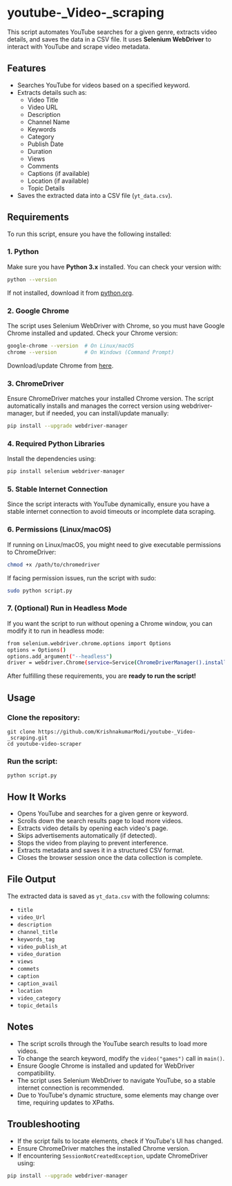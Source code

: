 # youtube-_Video-_scraping

This script automates YouTube searches for a given genre, extracts video details, and saves the data in a CSV file. It uses **Selenium WebDriver** to interact with YouTube and scrape video metadata.

## Features
- Searches YouTube for videos based on a specified keyword.
- Extracts details such as:
  - Video Title
  - Video URL
  - Description
  - Channel Name
  - Keywords
  - Category
  - Publish Date
  - Duration
  - Views
  - Comments
  - Captions (if available)
  - Location (if available)
  - Topic Details
- Saves the extracted data into a CSV file (`yt_data.csv`).

## Requirements

To run this script, ensure you have the following installed:

### 1. Python  
Make sure you have **Python 3.x** installed. You can check your version with:  
```bash
python --version
```
If not installed, download it from [python.org](https://www.python.org/downloads/).

### 2. Google Chrome
The script uses Selenium WebDriver with Chrome, so you must have Google Chrome installed and updated. Check your Chrome version:
```bash
google-chrome --version  # On Linux/macOS
chrome --version         # On Windows (Command Prompt)
```
Download/update Chrome from [here](google.com/chrome).

### 3. ChromeDriver
Ensure ChromeDriver matches your installed Chrome version. The script automatically installs and manages the correct version using webdriver-manager, but if needed, you can install/update manually:
```bash
pip install --upgrade webdriver-manager
```
### 4. Required Python Libraries
Install the dependencies using:
```bash
pip install selenium webdriver-manager
```
### 5. Stable Internet Connection
Since the script interacts with YouTube dynamically, ensure you have a stable internet connection to avoid timeouts or incomplete data scraping.

### 6. Permissions (Linux/macOS)
If running on Linux/macOS, you might need to give executable permissions to ChromeDriver:
```bash
chmod +x /path/to/chromedriver
```
If facing permission issues, run the script with sudo:
```bash
sudo python script.py
```

### 7. (Optional) Run in Headless Mode
If you want the script to run without opening a Chrome window, you can modify it to run in headless mode:
```bash
from selenium.webdriver.chrome.options import Options  
options = Options()  
options.add_argument("--headless")  
driver = webdriver.Chrome(service=Service(ChromeDriverManager().install()), options=options)  
```

After fulfilling these requirements, you are **ready to run the script!**

## Usage
### Clone the repository:
```
git clone https://github.com/KrishnakumarModi/youtube-_Video-_scraping.git
cd youtube-video-scraper
```
### Run the script:
```
python script.py
```
## How It Works
- Opens YouTube and searches for a given genre or keyword.  
- Scrolls down the search results page to load more videos.  
- Extracts video details by opening each video's page.  
- Skips advertisements automatically (if detected).  
- Stops the video from playing to prevent interference.  
- Extracts metadata and saves it in a structured CSV format.  
- Closes the browser session once the data collection is complete.  

## File Output
The extracted data is saved as `yt_data.csv` with the following columns:

- `title`
- `video_Url`
- `description`
- `channel_title`
- `keywords_tag`
- `video_publish_at`
- `video_duration`
- `views`
- `commets`
- `caption`
- `caption_avail`
- `location`
- `video_category`
- `topic_details`

## Notes
- The script scrolls through the YouTube search results to load more videos.  
- To change the search keyword, modify the `video("games")` call in `main()`.  
- Ensure Google Chrome is installed and updated for WebDriver compatibility.  
- The script uses Selenium WebDriver to navigate YouTube, so a stable internet connection is recommended.  
- Due to YouTube's dynamic structure, some elements may change over time, requiring updates to XPaths.  

## Troubleshooting
- If the script fails to locate elements, check if YouTube's UI has changed.  
- Ensure ChromeDriver matches the installed Chrome version.  
- If encountering `SessionNotCreatedException`, update ChromeDriver using:  
```bash
pip install --upgrade webdriver-manager
```



